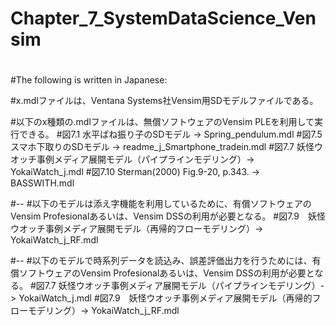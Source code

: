 # Chapter_7_SystemDataScience_Vensim
#
#The following is written in Japanese:

#x.mdlファイルは、Ventana Systems社Vensim用SDモデルファイルである。

#以下のx種類の.mdlファイルは、無償ソフトウェアのVensim PLEを利用して実行できる。
#図7.1 水平ばね振り子のSDモデル -> Spring_pendulum.mdl
#図7.5 スマホ下取りのSDモデル -> readme_j_Smartphone_tradein.mdl
#図7.7 妖怪ウオッチ事例メディア展開モデル（パイプラインモデリング）-> YokaiWatch_j.mdl
#図7.10 Sterman(2000) Fig.9-20, p.343. -> BASSWITH.mdl

#--
#以下のモデルは添え字機能を利用しているために、有償ソフトウェアのVensim Profesionalあるいは、Vensim DSSの利用が必要となる。
#図7.9　妖怪ウオッチ事例メディア展開モデル（再帰的フローモデリング）-> YokaiWatch_j_RF.mdl

#--
#以下のモデルで時系列データを読込み、誤差評価出力を行うためには、有償ソフトウェアのVensim Profesionalあるいは、Vensim DSSの利用が必要となる。
#図7.7 妖怪ウオッチ事例メディア展開モデル（パイプラインモデリング）-> YokaiWatch_j.mdl
#図7.9　妖怪ウオッチ事例メディア展開モデル（再帰的フローモデリング）-> YokaiWatch_j_RF.mdl
